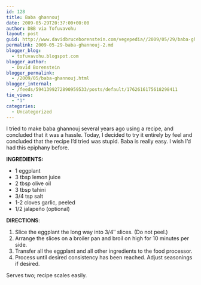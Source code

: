 ```yaml
---
id: 128
title: Baba ghannouj
date: 2009-05-29T20:37:00+00:00
author: DBB via Tofuvavohu
layout: post
guid: http://www.davidbruceborenstein.com/vegepedia//2009/05/29/baba-ghannouj-2/
permalink: 2009-05-29-baba-ghannouj-2.md
blogger_blog:
  - tofuvavohu.blogspot.com
blogger_author:
  - David Borenstein
blogger_permalink:
  - /2009/05/baba-ghannouj.html
blogger_internal:
  - /feeds/5941399272890959533/posts/default/1762616175618298411
tie_views:
  - "1"
categories:
  - Uncategorized
---
```

I tried to make baba ghannouj several years ago using a recipe, and concluded that it was a hassle. Today, I decided to try it entirely by feel and concluded that the recipe I&#8217;d tried was stupid. Baba is really easy. I wish I&#8217;d had this epiphany before.

<span style="font-weight: bold;">INGREDIENTS:</span> 

  * 1 eggplant
  * 3 tbsp lemon juice
  * 2 tbsp olive oil
  * 3 tbsp tahini
  * 3/4 tsp salt
  * 1-2 cloves garlic, peeled
  * 1/2 jalapeño (optional)

<span style="font-weight: bold;">DIRECTIONS</span>: 

  1. Slice the eggplant the long way into 3/4&#8243; slices. (Do not peel.)
  2. Arrange the slices on a broiler pan and broil on high for 10 minutes per side.
  3. Transfer all the eggplant and all other ingredients to the food processor.
  4. Process until desired consistency has been reached. Adjust seasonings if desired.

Serves two; recipe scales easily.